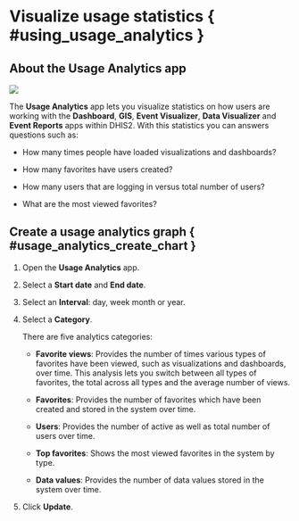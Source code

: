 # Visualize usage statistics { #using_usage_analytics }

## About the Usage Analytics app

![](resources/images/usage_analytics_interface.png)

The **Usage Analytics** app lets you visualize statistics on how users
are working with the **Dashboard**, **GIS**, **Event
Visualizer**, **Data Visualizer** and **Event Reports** apps within
DHIS2. With this statistics you can answers questions such as:

-   How many times people have loaded visualizations and dashboards?

-   How many favorites have users created?

-   How many users that are logging in versus total number of users?

-   What are the most viewed favorites?

## Create a usage analytics graph { #usage_analytics_create_chart }

1.  Open the **Usage Analytics** app.

2.  Select a **Start date** and **End date**.

3.  Select an **Interval**: day, week month or year.

4.  Select a **Category**.

    There are five analytics categories:

    -   **Favorite views**: Provides the number of times various types
        of favorites have been viewed, such as visualizations and
        dashboards, over time. This analysis lets you switch between all
        types of favorites, the total across all types and the average
        number of views.

    -   **Favorites**: Provides the number of favorites which have been
        created and stored in the system over time.

    -   **Users**: Provides the number of active as well as total number
        of users over time.

    -   **Top favorites**: Shows the most viewed favorites in the system
        by type.

    -   **Data values**: Provides the number of data values stored in
        the system over time.

5.  Click **Update**.
